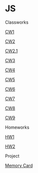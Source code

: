 # JS
Classworks

[CW1](https://ecenuryildiz.github.io/JS/Pie%20Chart.html)

[CW2](https://ecenuryildiz.github.io/JS/Hesaplama.html)

[CW2.1](https://ecenuryildiz.github.io/JS/D%C3%B6n%C3%BC%C5%9F%C3%BCm.html)

[CW3](https://ecenuryildiz.github.io/JS/c4_inspector.html)

[CW4](https://ecenuryildiz.github.io/JS/courses.html)

[CW5](https://ecenuryildiz.github.io/JS/cw5/EloquentJS.html)

[CW6](https://ecenuryildiz.github.io/JS/read.html)

[CW7](https://ecenuryildiz.github.io/JS/cw7/CW7--Timing.html)

[CW8](https://ecenuryildiz.github.io/JS/CW8.html)

[CW9](https://ecenuryildiz.github.io/JS/GitHub%20Users.html)


Homeworks

[HW1](https://ecenuryildiz.github.io/JS/Poisson%20Table.html)

[HW2](https://ecenuryildiz.github.io/JS/hw3/database.html)


Project

[Memory Card](https://ecenuryildiz.github.io/JS/Proje.html)
